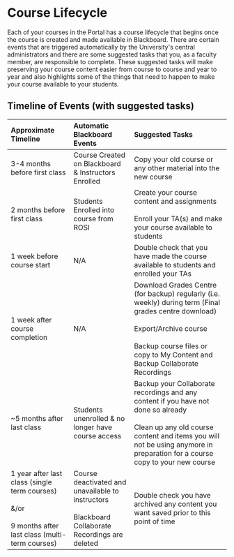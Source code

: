 # Course Lifecycle

Each of your courses in the Portal has a course lifecycle that begins once the course is created and made available in Blackboard. There are certain events that are triggered automatically by the University's central administrators and there are some suggested tasks that you, as a faculty member, are responsible to complete. These suggested tasks will make preserving your course content easier from course to course and year to year and also highlights some of the things that need to happen to make your course available to your students.

## Timeline of Events (with suggested tasks)

|Approximate Timeline|Automatic Blackboard Events|Suggested Tasks|
|:------|:-----|:----|
|3-4 months before first class|Course Created on Blackboard & Instructors Enrolled|Copy your old course or any other material into the new course|
|2 months before first class|Students Enrolled into course from ROSI|Create your course content and assignments <br><br>Enroll your TA(s) and make your course available to students|
|1 week before course start|N/A|Double check that you have made the course available to students and enrolled your TAs|
|1 week after course completion |N/A|Download Grades Centre (for backup)	regularly (i.e. weekly) during term (Final grades centre download)<br><br> Export/Archive course<br><br>Backup course files or copy to My Content and Backup Collaborate Recordings|
|~5 months after last class|Students unenrolled & no longer have course access|Backup your Collaborate recordings and any content if you have not done so already<br><br>Clean up any old course content and items you will not be using anymore in preparation for a course copy to your new course|
|1 year after last class (single term courses)<br><br> &/or <br><br> 9 months after last class (multi-term courses)| Course deactivated and unavailable to instructors<br><br>Blackboard Collaborate Recordings are deleted| Double check you have archived any content you want saved prior to this point of time|
